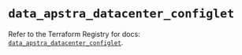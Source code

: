 # `data_apstra_datacenter_configlet`

Refer to the Terraform Registry for docs: [`data_apstra_datacenter_configlet`](https://registry.terraform.io/providers/juniper/apstra/0.94.0/docs/data-sources/datacenter_configlet).
